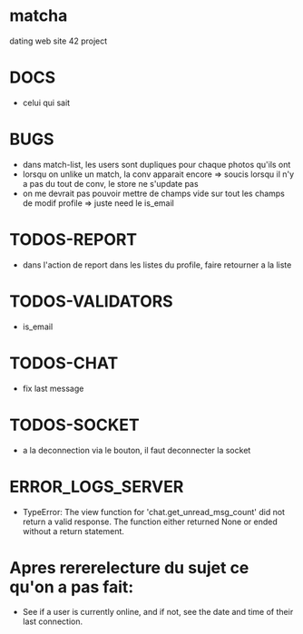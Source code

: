 # matcha
dating web site 42 project 

# DOCS

- celui qui sait

# BUGS

- dans match-list, les users sont dupliques pour chaque photos qu'ils ont
- lorsqu on unlike un match, la conv apparait encore => soucis lorsqu il n'y a pas du tout de conv, le store ne s'update pas
- on me devrait pas pouvoir mettre de champs vide sur tout les champs de modif profile => juste need le is_email

# TODOS-REPORT

- dans l'action de report dans les listes du profile, faire retourner a la liste

# TODOS-VALIDATORS

- is_email

# TODOS-CHAT

- fix last message

# TODOS-SOCKET

- a la deconnection via le bouton, il faut deconnecter la socket

# ERROR_LOGS_SERVER

- TypeError: The view function for 'chat.get_unread_msg_count' did not return a valid response. The function either returned None or ended without a return statement.

# Apres rererelecture du sujet ce qu'on a pas fait:

- See if a user is currently online, and if not, see the date and time of their last connection.

